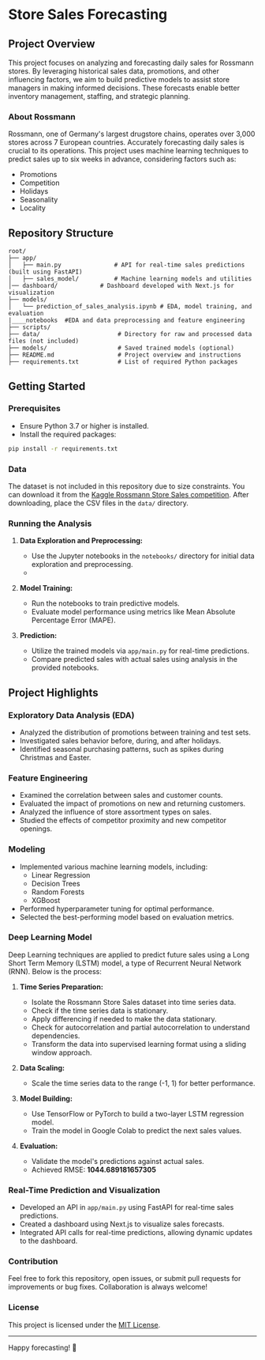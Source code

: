 # Store Sales Forecasting

## Project Overview

This project focuses on analyzing and forecasting daily sales for Rossmann stores. By leveraging historical sales data, promotions, and other influencing factors, we aim to build predictive models to assist store managers in making informed decisions. These forecasts enable better inventory management, staffing, and strategic planning.

### About Rossmann
Rossmann, one of Germany's largest drugstore chains, operates over 3,000 stores across 7 European countries. Accurately forecasting daily sales is crucial to its operations. This project uses machine learning techniques to predict sales up to six weeks in advance, considering factors such as:

- Promotions
- Competition
- Holidays
- Seasonality
- Locality

## Repository Structure

```
root/
├── app/
│   ├── main.py               # API for real-time sales predictions (built using FastAPI)
│   ├── sales_model/          # Machine learning models and utilities
│── dashboard/            # Dashboard developed with Next.js for visualization
├── models/
│   └── prediction_of_sales_analysis.ipynb # EDA, model training, and evaluation
|____notebooks  #EDA and data preprocessing and feature engineering
├── scripts/                  
├── data/                      # Directory for raw and processed data files (not included)
├── models/                    # Saved trained models (optional)
├── README.md                  # Project overview and instructions
├── requirements.txt           # List of required Python packages
```

## Getting Started

### Prerequisites

- Ensure Python 3.7 or higher is installed.
- Install the required packages:

```bash
pip install -r requirements.txt
```

### Data

The dataset is not included in this repository due to size constraints. You can download it from the [Kaggle Rossmann Store Sales competition](https://www.kaggle.com/competitions/rossmann-store-sales/data). After downloading, place the CSV files in the `data/` directory.

### Running the Analysis

1. **Data Exploration and Preprocessing:**
   - Use the Jupyter notebooks in the `notebooks/` directory for initial data exploration and preprocessing.
   -

2. **Model Training:**
   - Run the notebooks to train predictive models.
   - Evaluate model performance using metrics like Mean Absolute Percentage Error (MAPE).

3. **Prediction:**
   - Utilize the trained models via `app/main.py` for real-time predictions.
   - Compare predicted sales with actual sales using analysis in the provided notebooks.

## Project Highlights

### Exploratory Data Analysis (EDA)

- Analyzed the distribution of promotions between training and test sets.
- Investigated sales behavior before, during, and after holidays.
- Identified seasonal purchasing patterns, such as spikes during Christmas and Easter.

### Feature Engineering

- Examined the correlation between sales and customer counts.
- Evaluated the impact of promotions on new and returning customers.
- Analyzed the influence of store assortment types on sales.
- Studied the effects of competitor proximity and new competitor openings.

### Modeling

- Implemented various machine learning models, including:
  - Linear Regression
  - Decision Trees
  - Random Forests
  - XGBoost
- Performed hyperparameter tuning for optimal performance.
- Selected the best-performing model based on evaluation metrics.

### Deep Learning Model

Deep Learning techniques are applied to predict future sales using a Long Short Term Memory (LSTM) model, a type of Recurrent Neural Network (RNN). Below is the process:

1. **Time Series Preparation:**
   - Isolate the Rossmann Store Sales dataset into time series data.
   - Check if the time series data is stationary.
   - Apply differencing if needed to make the data stationary.
   - Check for autocorrelation and partial autocorrelation to understand dependencies.
   - Transform the data into supervised learning format using a sliding window approach.

2. **Data Scaling:**
   - Scale the time series data to the range (-1, 1) for better performance.

3. **Model Building:**
   - Use TensorFlow or PyTorch to build a two-layer LSTM regression model.
   - Train the model in Google Colab to predict the next sales values.

4. **Evaluation:**
   - Validate the model's predictions against actual sales.
   - Achieved RMSE: **1044.689181657305**

### Real-Time Prediction and Visualization

- Developed an API in `app/main.py` using FastAPI for real-time sales predictions.
- Created a dashboard using Next.js to visualize sales forecasts.
- Integrated API calls for real-time predictions, allowing dynamic updates to the dashboard.



### Contribution
Feel free to fork this repository, open issues, or submit pull requests for improvements or bug fixes. Collaboration is always welcome!

### License
This project is licensed under the [MIT License](LICENSE).

---

Happy forecasting! 🎉

